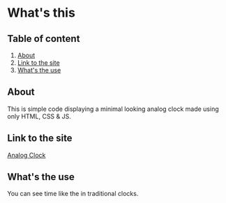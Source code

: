# What's this

## Table of content

1. [About](https://github.com/KrishAgarwal2811/Analog-Clock#about)
2. [Link to the site](https://github.com/KrishAgarwal2811/Analog-Clock#link-to-tht-site)
3. [What's the use](https://github.com/KrishAgarwal2811/Analog-Clock#whats-the-use)

## About

This is simple code displaying a minimal looking analog clock made using only HTML, CSS & JS.

## Link to the site

[Analog Clock](https://krishagarwal2811.github.io/Analog-Clock/)

## What's the use

You can see time like the in traditional clocks.
